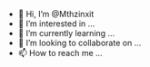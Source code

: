 - 👋 Hi, I’m @Mthzinxit
- 👀 I’m interested in ...
- 🌱 I’m currently learning ...
- 💞️ I’m looking to collaborate on ...
- 📫 How to reach me ...

<!---
Mthzinxit/Mthzinxit is a ✨ special ✨ repository because its `README.md` (this file) appears on your GitHub profile.
You can click the Preview link to take a look at your changes.
--->
